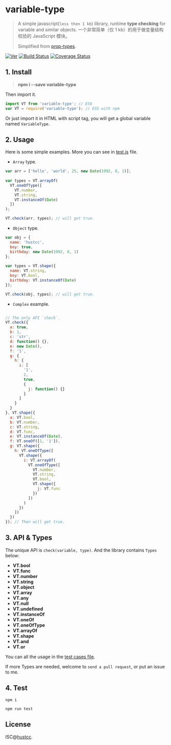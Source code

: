# variable-type

> A simple javascript(`less then 1 kb`) library, runtime **type checking** for variable and similar objects. 
> 一个非常简单（仅 1 kb）的用于做变量结构校验的 JavaScript 模块。
> 
> Simplified from [prop-types](https://github.com/facebook/prop-types).

[![Ver](https://img.shields.io/npm/v/variable-type.svg)](https://www.npmjs.com/package/variable-type) [![Build Status](https://travis-ci.org/hustcc/variable-type.svg?branch=master)](https://travis-ci.org/hustcc/variable-type) [![Coverage Status](https://coveralls.io/repos/github/hustcc/variable-type/badge.svg)](https://coveralls.io/github/hustcc/variable-type)


## 1. Install

> **npm i --save variable-type**

Then import it.

```js
import VT from 'variable-type'; // ES6
var VT = require('variable-type'); // ES5 with npm
```

Or just import it in HTML with script tag, you will get a global variable named `VariableType`.


## 2. Usage

Here is some simple examples. More you can see in [test.js](test.js) file.

 - `Array` type.

```js
var arr = ['hello', 'world', 25, new Date(1992, 8, 1)];
 
var types = VT.arrayOf(
  VT.oneOfType([
    VT.number,
    VT.string,
    VT.instanceOf(Date)
  ])
);

VT.check(arr, types); // will get true. 
```

 - `Object` type.

```js
var obj = {
  name: 'hustcc',
  boy: true,
  birthday: new Date(1992, 8, 1)
};
 
var types = VT.shape({
  name: VT.string,
  boy: VT.bool,
  birthday: VT.instanceOf(Date)
});

VT.check(obj, types); // will get true. 
```

 - `Complex` example.

```js

// The only API `check`.
VT.check({
  a: true,
  b: 1,
  c: 'str',
  d: function() {},
  e: new Date(),
  f: '1',
  g: {
    h: {
      i: [
        '1',
        2,
        true,
        {
          j: function() {}
        }
      ]
    }
  }
}, VT.shape({
  a: VT.bool,
  b: VT.number,
  c: VT.string,
  d: VT.func,
  e: VT.instanceOf(Date),
  f: VT.oneOf([1, '1']),
  g: VT.shape({
    h: VT.oneOfType([
      VT.shape({
        i: VT.arrayOf(
          VT.oneOfType([
            VT.number,
            VT.string,
            VT.bool,
            VT.shape({
              j: VT.func
            })
          ])
        )
      })
    ])
  })
}); // Then will get true.
```


## 3. API & Types

The unique API is `check(variable, type)`. And the library contains `Types` below:

 - **VT.bool**
 - **VT.func**
 - **VT.number**
 - **VT.string**
 - **VT.object**
 - **VT.array**
 - **VT.any**
 - **VT.null**
 - **VT.undefined**
 - **VT.instanceOf**
 - **VT.oneOf**
 - **VT.oneOfType**
 - **VT.arrayOf**
 - **VT.shape**
 - **VT.and**
 - **VT.or**

You can all the usage in the [test cases file](test.js).

If more Types are needed, welcome to `send a pull request`, or put an issue to me.


## 4. Test

```
npm i

npm run test
```


## License

ISC@[hustcc](https://github.com/hustcc).


